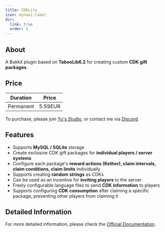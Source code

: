 ```yaml
---
title: CDKLite
icon: mynaui:label
dir:
  link: true
  order: 5
---
```


## About

A Bukkit plugin based on **TabooLib6.2** for creating custom **CDK gift packages**.

## Price

|Duration|Price|
|:-:|:-:|
|Permanent|5.59EUR|

To purchase, please join [Yu's Studio](https://discord.com/invite/SzPBHGttaR), or contact me via [Discord](https://discord.com/users/1092505635767205948).

## Features

- Supports **MySQL / SQLite** storage
- Create exclusive CDK gift packages for **individual players / server systems**
- Configure each package's **reward actions (Kether), claim intervals, claim conditions, claim limits** individually
- Supports creating **random strings** as CDKs
- Can be used as an incentive for **inviting players** to the server
- Freely configurable language files to send **CDK information** to players
- Supports configuring **CDK consumption** after claiming a specific package, preventing other players from claiming it

## Detailed Information

For more detailed information, please check the [Official Documentation](https://www.yuque.com/heiying-pyn5s/plugins/eer4ir2odb0z8oof). 